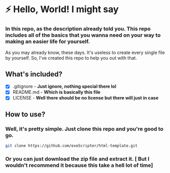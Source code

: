 # ⚡ Hello, World! I might say
### In this repo, as the description already told you. This repo includes all of the basics that you wanna need on your way to making an easier life for yourself. 

As you may already know, these days. It's useless to create every single file by yourself. 
So, I've created this repo to help you out with that.

## What's included?
- [x] .gitignore - **Just ignore, nothing special there lol**
- [x] README.md - **Which is basically this file**
- [x] LICENSE   - **Well there should be no license but there will just in case**

## How to use?
### Well, it's pretty simple. Just clone this repo and you're good to go.
```bash
git clone https://github.com/exeScripter/html-template.git
```
### Or you can just download the zip file and extract it. [ But I wouldn't recommend it because this take a hell lot of time]
